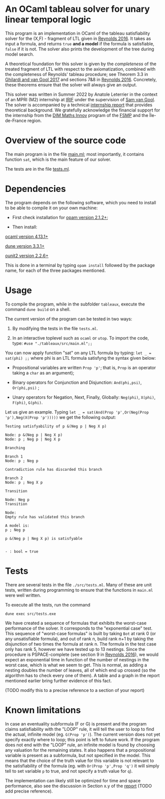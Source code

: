 # An OCaml tableau solver for unary linear temporal logic

This program is an implementation in OCaml of the tableau satisfiability solver for the (X,F) - fragment of LTL given in [Reynolds 2016](https://arxiv.org/abs/1604.03962). 
It takes as input a formula, and returns `true` **and a model** if the formula is satisfiable, `false` if it is not. The solver also prints the development of the tree during model search.

A theoretical foundation for this solver is given by the *completeness* of the treated fragment of LTL with respect to the axiomatization, combined with the completeness of Reynolds' tableau procedure; see Theorem 3.3 in [Ghilardi and van Gool 2017](https://www.cambridge.org/core/journals/journal-of-symbolic-logic/article/div-classtitlea-model-theoretic-characterization-of-monadic-second-order-logic-on-infinite-wordsdiv/6B7E629B0B30B876618FC9EBF0AB9996) and sections 7&8 in [Reynolds 2016](https://arxiv.org/abs/1604.03962). Concretely, these theorems ensure that the solver will always give an output. 

This solver was written in Summer 2022 by Anatole Leterrier in the context of an MPRI (M2) internship at [IRIF](https://www.irif.fr) under the supervision of [Sam van Gool](https://www.samvangool.net). The solver is accompanied by a technical [internship report](./report.pdf) that provides theoretical background. We gratefully acknowledge the financial support for the internship from the [DIM Maths Innov](https://www.dim-mathinnov.fr/) program of the [FSMP](https://sciencesmaths-paris.fr/) and the Île-de-France region. 

# Overview of the source code

The main program is in the file [main.ml](./tableaux/src/main.ml); most importantly, it contains function `sat`, which is the main feature of our solver.

The tests are in the file [tests.ml](./tableaux/src/tests.ml).
# Dependencies

The program depends on the following software, which you need to install to be able to compile it on your own machine:

* First check installation for [opam version 2.1.2+](https://opam.ocaml.org/doc/Install.html);

* Then install:

 [ocaml version 4.13.1+](https://ocaml.org/)
 
 [dune version 3.3.1+](https://opam.ocaml.org/packages/dune/)
 
 [ounit2 version 2.2.6+](https://opam.ocaml.org/packages/ounit2/)

 This is done in a terminal by typing `opam install` followed by the package name, for each of the three packages mentioned.

# Usage

To compile the program, while in the subfolder `tableaux`, execute the command `dune build` on a shell.

The current version of the program can be tested in two ways: 

1. By modifying the tests in the file `tests.ml`.

2. In an interactive toplevel such as `ocaml` or `utop`. To import the code, type:
` #use "./tableaux/src/main.ml";; `

You can now apply function "sat" on any LTL formula by typing:
`let _ = sat(phi) ;;` where phi is an LTL formula satisfyng the syntax given below:

* Propositional variables are written ` Prop 'p' `; that is, `Prop` is an operator taking a `char` as an argument);

* Binary operators for Conjunction and Disjunction: ` And(phi,psi) `, ` Or(phi,psi) ` ;

* Unary operators for Negation, Next, Finally, Globally: `Neg(phi)`, `X(phi)`, `F(phi)`, `G(phi)`.



Let us give an example. Typing `let _ = sat(And(Prop 'p',Or(Neg(Prop 'p'),Neg(X(Prop 'p')))))` we get the following output:
```
Testing satisfyability of p &(Neg p | Neg X p)

Node: p &(Neg p | Neg X p)
Node: p ; Neg p | Neg X p

Branching

Branch 1
Node: p ; Neg p

Contradiction rule has discarded this branch

Branch 2
Node: p ; Neg X p

Transition

Node: Neg p
Transition

Node: 
Empty rule has validated this branch

A model is:
p ; Neg p

p &(Neg p | Neg X p) is satisfyable


- : bool = true 
```

# Tests

There are several tests in the file `./src/tests.ml`. Many of these are unit tests, written during programming to ensure that the functions in `main.ml` were well written.

To execute all the tests, run the command

`dune exec src/tests.exe`

We have created a sequence of formulas that exhibits the worst-case performance of the solver. It corresponds to the "exponential case" test. This sequence of "worst-case formulas" is built by taking `Bot` at rank 0 (or any unsatisfiable formula), and out of rank n, build rank n+1 by taking the disjunction of two times the formula at rank n. The formula in the test case only has rank 5, however we have tested up to 13 nestings. Since the procedure is PSPACE-complete (see section 9 in [Reynolds 2016](https://arxiv.org/abs/1604.03962)), we would expect an exponential time in function of the number of nestings in the worst case, which is what we seem to get. This is normal, as adding a nesting doubles the number of leaves, all of which end up crossed (so the algorithm has to check every one of them). A table and a graph in the report mentioned earlier bring further evidence of this fact.  

(TODO modify this to a precise reference to a section of your report)

# Known limitations

In case an eventuality subformula (F or G) is present and the program claims satisfiability with the "LOOP" rule, it will tell the user to loop to find the actual, infinite model (eg. `G(Prop 'p')`). The current version does not yet specify exactly where to loop; this point is left to future work. If the program does not end with the "LOOP" rule, an infinite model is found by choosing any valuation for the remaining states. It also happens that a propositional variable is present as a subformula, but not specified in the model. This means that the choice of the truth value for this variable is not relevant to the satisfiability of the formula (eg. with `Or(Prop 'p',Prop 'q')` it will simply tell to set variable `p` to true, and not specify a truth value for `q`).

The implementation can likely still be optimized for time and space performance, also see the discussion in Section x.y of the [report](./report.pdf) (TODO add precise reference).
